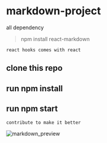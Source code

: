 # markdown-project
all dependency
> npm install react-markdown
```
react hooks comes with react
```

## clone this repo

##  run npm install

## run npm start 
```
contribute to make it better
```
![markdown_preview](https://user-images.githubusercontent.com/77490569/127773301-2e8ee585-5948-4d54-94c7-f32b3dffaeb2.png)


